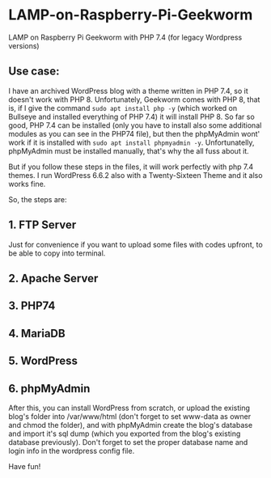 # LAMP-on-Raspberry-Pi-Geekworm
LAMP on Raspberry Pi Geekworm with PHP 7.4 (for legacy Wordpress versions)

## Use case:

I have an archived WordPress blog with a theme written in PHP 7.4, so it doesn't work with PHP 8. Unfortunately, Geekworm comes with PHP 8, that is, if I give the command `sudo apt install php -y` (which worked on Bullseye and installed everything of PHP 7.4) it will install PHP 8. So far so good, PHP 7.4 can be installed (only you have to install also some additional modules as you can see in the PHP74 file), but then the phpMyAdmin wont' work if it is installed with `sudo apt install phpmyadmin -y`. Unfortunatelly, phpMyAdmin must be installed manually, that's why the all fuss about it.

But if you follow these steps in the files, it will work perfectly with php 7.4 themes. I run WordPress 6.6.2 also with a Twenty-Sixteen Theme and it also works fine.

So, the steps are:

## 1. FTP Server

Just for convenience if you want to upload some files with codes upfront, to be able to copy into terminal.

## 2. Apache Server

## 3. PHP74

## 4. MariaDB

## 5. WordPress

## 6. phpMyAdmin

After this, you can install WordPress from scratch, or upload the existing blog's folder into /var/www/html (don't forget to set www-data as owner and chmod the folder), and with phpMyAdmin create the blog's database and import it's sql dump (which you exported from the blog's existing database previously). Don't forget to set the proper database name and login info in the wordpress config file.

Have fun!
